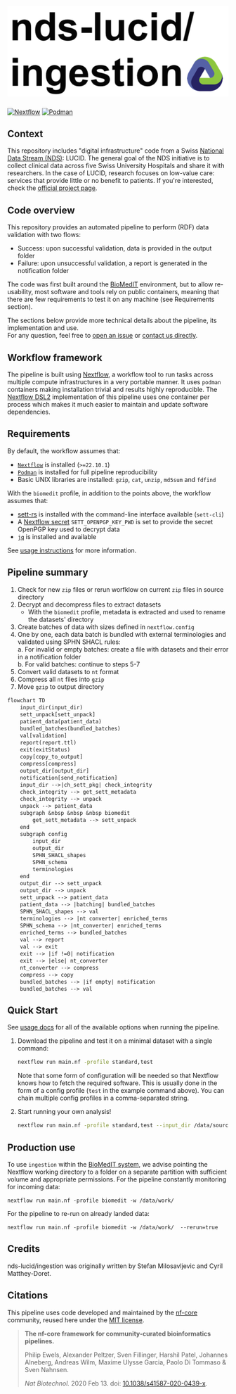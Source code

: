 # ![ingestion](docs/images/sdsc-ingestion_logo.png)


[![Nextflow](https://img.shields.io/badge/nextflow-%E2%89%A522.10.1-blue.svg)](https://www.nextflow.io/)
[![Podman](https://img.shields.io/badge/podman-%20-blue)](https://podman.io/)


## Context

This repository includes "digital infrastructure" code from a Swiss [National Data Stream (NDS)](https://sphn.ch/services/funding_old/nds/): LUCID. The general goal of the NDS initiative is to collect clinical data across five Swiss University Hospitals and share it with researchers. In the case of LUCID, research focuses on low-value care: services that provide little or no benefit to patients. If you're interested, check the [official project page](https://sphn.ch/network/projects/project-page_nds_lucid/).

## Code overview

This repository provides an automated pipeline to perform (RDF) data validation with two flows:

  - Success: upon successful validation, data is provided in the output folder
  - Failure: upon unsuccessful validation, a report is generated in the notification folder

The code was first built around the [BioMedIT](https://www.biomedit.ch/) environment, but to allow re-usability, most software and tools rely on public containers, meaning that there are few requirements to test it on any machine (see Requirements section).

The sections below provide more technical details about the pipeline, its implementation and use.  
For any question, feel free to [open an issue](https://github.com/sdsc-ordes/nds-lucid-ingestion/issues) or [contact us directly](https://www.datascience.ch/contact).

## Workflow framework

The pipeline is built using [Nextflow](https://www.nextflow.io), a workflow tool to run tasks across multiple compute infrastructures in a very portable manner. It uses `podman` containers making installation trivial and results highly reproducible. The [Nextflow DSL2](https://www.nextflow.io/docs/latest/dsl2.html) implementation of this pipeline uses one container per process which makes it much easier to maintain and update software dependencies.

## Requirements

By default, the workflow assumes that:
* [`Nextflow`](https://www.nextflow.io/docs/latest/getstarted.html#installation) is installed (`>=22.10.1`)
* [`Podman`](https://podman.io/) is installed for full pipeline reproducibility
* Basic UNIX libraries are installed: `gzip`, `cat`, `unzip`, `md5sum` and `fdfind`
  
With the `biomedit` profile, in addition to the points above, the workflow assumes that:
* [sett-rs](https://gitlab.com/biomedit/sett-rs) is installed with the command-line interface available (`sett-cli`)
* A [Nextflow secret](https://www.nextflow.io/docs/latest/secrets.html) `SETT_OPENPGP_KEY_PWD` is set to provide the secret OpenPGP key used to decrypt data
* [`jq`](https://jqlang.github.io/jq/) is installed and available

See [usage instructions](docs/usage.md) for more information.


## Pipeline summary

<!-- TODO nf-core: Fill in short bullet-pointed list of the default steps in the pipeline -->

1. Check for new `zip` files or rerun worfklow on current `zip` files in source directory
2. Decrypt and decompress files to extract datasets
    - With the `biomedit` profile, metadata is extracted and used to rename the datasets' directory
3. Create batches of data with sizes defined in `nextflow.config`
4. One by one, each data batch is bundled with external terminologies and validated using SPHN SHACL rules:  
   a. For invalid or empty batches: create a file with datasets and their error in a notification folder  
   b. For valid batches: continue to steps 5-7
5. Convert valid datasets to `nt` format
6. Compress all `nt` files into `gzip`
7. Move `gzip` to output directory

```mermaid
flowchart TD
    input_dir(input_dir)
    sett_unpack[sett_unpack]
    patient_data(patient_data)
    bundled_batches(bundled_batches)
    val[validation]
    report(report.ttl)
    exit(exitStatus)
    copy[copy_to_output]
    compress[compress]
    output_dir[output_dir]
    notification[send_notification]
    input_dir -->|ch_sett_pkg| check_integrity
    check_integrity --> get_sett_metadata
    check_integrity --> unpack
    unpack --> patient_data
    subgraph &nbsp &nbsp &nbsp biomedit
        get_sett_metadata --> sett_unpack
    end
    subgraph config
        input_dir
        output_dir
        SPHN_SHACL_shapes
        SPHN_schema
        terminologies
    end
    output_dir --> sett_unpack
    output_dir --> unpack
    sett_unpack --> patient_data
    patient_data --> |batching| bundled_batches
    SPHN_SHACL_shapes --> val
    terminologies --> |nt converter| enriched_terms
    SPHN_schema --> |nt_converter| enriched_terms
    enriched_terms --> bundled_batches
    val --> report
    val --> exit
    exit --> |if !=0| notification
    exit --> |else| nt_converter
    nt_converter --> compress
    compress --> copy
    bundled_batches --> |if empty| notification
    bundled_batches --> val
```

## Quick Start

See [usage docs](./docs/usage.md) for all of the available options when running the pipeline. 

1. Download the pipeline and test it on a minimal dataset with a single command:

   ```bash
   nextflow run main.nf -profile standard,test
   ```

   Note that some form of configuration will be needed so that Nextflow knows how to fetch the required software. This is usually done in the form of a config profile (`test` in the example command above). You can chain multiple config profiles in a comma-separated string.

2. Start running your own analysis!

   <!-- TODO nf-core: Update the example "typical command" below used to run the pipeline -->

   ```bash
   nextflow run main.nf -profile standard,test --input_dir /data/source --output_dir /data/target --notification_dir /data/notification --shapes /data/shapes
   ```

## Production use

To use `ingestion` within the [BioMedIT system](https://www.biomedit.ch/), we advise pointing the Nextflow working directory to a folder on a separate partition with sufficient volume and appropriate permissions. 
For the pipeline constantly monitoring for incoming data:

```
nextflow run main.nf -profile biomedit -w /data/work/
```
For the pipeline to re-run on already landed data:

```
nextflow run main.nf -profile biomedit -w /data/work/  --rerun=true
```

## Credits

nds-lucid/ingestion was originally written by Stefan Milosavljevic and Cyril Matthey-Doret.


## Citations

This pipeline uses code developed and maintained by the [nf-core](https://nf-co.re) community, reused here under the [MIT license](https://github.com/nf-core/tools/blob/master/LICENSE).

> **The nf-core framework for community-curated bioinformatics pipelines.**
>
> Philip Ewels, Alexander Peltzer, Sven Fillinger, Harshil Patel, Johannes Alneberg, Andreas Wilm, Maxime Ulysse Garcia, Paolo Di Tommaso & Sven Nahnsen.
>
> _Nat Biotechnol._ 2020 Feb 13. doi: [10.1038/s41587-020-0439-x](https://dx.doi.org/10.1038/s41587-020-0439-x).
